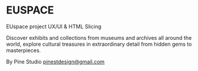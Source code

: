 # EUSPACE
EUspace project UX/UI &amp; HTML Slicing

Discover exhibits and collections from museums and archives all around the world, explore cultural treasures in 
extraordinary detail from hidden gems to masterpieces.

By Pine Studio
pinestdesign@gmail.com
